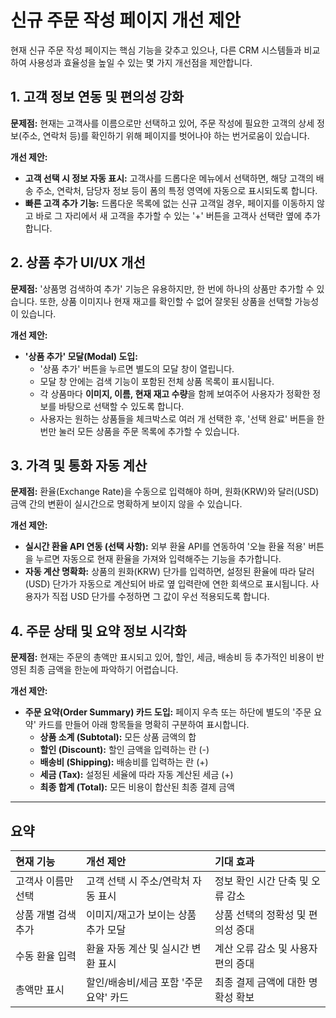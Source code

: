 # 신규 주문 작성 페이지 개선 제안

현재 신규 주문 작성 페이지는 핵심 기능을 갖추고 있으나, 다른 CRM 시스템들과 비교하여 사용성과 효율성을 높일 수 있는 몇 가지 개선점을 제안합니다.

## 1. 고객 정보 연동 및 편의성 강화

**문제점:**
현재는 고객사를 이름으로만 선택하고 있어, 주문 작성에 필요한 고객의 상세 정보(주소, 연락처 등)를 확인하기 위해 페이지를 벗어나야 하는 번거로움이 있습니다.

**개선 제안:**
- **고객 선택 시 정보 자동 표시:** 고객사를 드롭다운 메뉴에서 선택하면, 해당 고객의 배송 주소, 연락처, 담당자 정보 등이 폼의 특정 영역에 자동으로 표시되도록 합니다.
- **빠른 고객 추가 기능:** 드롭다운 목록에 없는 신규 고객일 경우, 페이지를 이동하지 않고 바로 그 자리에서 새 고객을 추가할 수 있는 '+' 버튼을 고객사 선택란 옆에 추가합니다.

## 2. 상품 추가 UI/UX 개선

**문제점:**
'상품명 검색하여 추가' 기능은 유용하지만, 한 번에 하나의 상품만 추가할 수 있습니다. 또한, 상품 이미지나 현재 재고를 확인할 수 없어 잘못된 상품을 선택할 가능성이 있습니다.

**개선 제안:**
- **'상품 추가' 모달(Modal) 도입:**
  - '상품 추가' 버튼을 누르면 별도의 모달 창이 열립니다.
  - 모달 창 안에는 검색 기능이 포함된 전체 상품 목록이 표시됩니다.
  - 각 상품마다 **이미지, 이름, 현재 재고 수량**을 함께 보여주어 사용자가 정확한 정보를 바탕으로 선택할 수 있도록 합니다.
  - 사용자는 원하는 상품들을 체크박스로 여러 개 선택한 후, '선택 완료' 버튼을 한 번만 눌러 모든 상품을 주문 목록에 추가할 수 있습니다.

## 3. 가격 및 통화 자동 계산

**문제점:**
환율(Exchange Rate)을 수동으로 입력해야 하며, 원화(KRW)와 달러(USD) 금액 간의 변환이 실시간으로 명확하게 보이지 않을 수 있습니다.

**개선 제안:**
- **실시간 환율 API 연동 (선택 사항):** 외부 환율 API를 연동하여 '오늘 환율 적용' 버튼을 누르면 자동으로 현재 환율을 가져와 입력해주는 기능을 추가합니다.
- **자동 계산 명확화:** 상품의 원화(KRW) 단가를 입력하면, 설정된 환율에 따라 달러(USD) 단가가 자동으로 계산되어 바로 옆 입력란에 연한 회색으로 표시됩니다. 사용자가 직접 USD 단가를 수정하면 그 값이 우선 적용되도록 합니다.

## 4. 주문 상태 및 요약 정보 시각화

**문제점:**
현재는 주문의 총액만 표시되고 있어, 할인, 세금, 배송비 등 추가적인 비용이 반영된 최종 금액을 한눈에 파악하기 어렵습니다.

**개선 제안:**
- **주문 요약(Order Summary) 카드 도입:** 페이지 우측 또는 하단에 별도의 '주문 요약' 카드를 만들어 아래 항목들을 명확히 구분하여 표시합니다.
  - **상품 소계 (Subtotal):** 모든 상품 금액의 합
  - **할인 (Discount):** 할인 금액을 입력하는 란 (-)
  - **배송비 (Shipping):** 배송비를 입력하는 란 (+)
  - **세금 (Tax):** 설정된 세율에 따라 자동 계산된 세금 (+)
  - **최종 합계 (Total):** 모든 비용이 합산된 최종 결제 금액

---

## 요약

| 현재 기능 | 개선 제안 | 기대 효과 |
| :--- | :--- | :--- |
| 고객사 이름만 선택 | 고객 선택 시 주소/연락처 자동 표시 | 정보 확인 시간 단축 및 오류 감소 |
| 상품 개별 검색 추가 | 이미지/재고가 보이는 상품 추가 모달 | 상품 선택의 정확성 및 편의성 증대 |
| 수동 환율 입력 | 환율 자동 계산 및 실시간 변환 표시 | 계산 오류 감소 및 사용자 편의 증대 |
| 총액만 표시 | 할인/배송비/세금 포함 '주문 요약' 카드 | 최종 결제 금액에 대한 명확성 확보 |